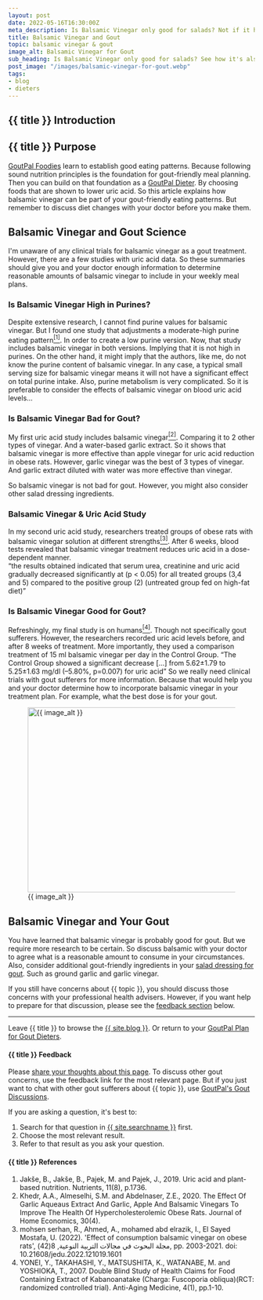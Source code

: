 ```yaml
---
layout: post
date: 2022-05-16T16:30:00Z
meta_description: Is Balsamic Vinegar only good for salads? Not if it helps you lower your uric acid. Read balsamic vinegar and gout facts now.
title: Balsamic Vinegar and Gout
topic: balsamic vinegar & gout
image_alt: Balsamic Vinegar for Gout
sub_heading: Is Balsamic Vinegar only good for salads? See how it's also good for gout.
post_image: "/images/balsamic-vinegar-for-gout.webp"
tags:
- blog
- dieters
---
```

<h2 id="intro">{{ title }} Introduction</h2>


<h2 id="intent">{{ title }} Purpose</h2>
<a href="/9569/goutpal-plan-for-gout-foodies/">GoutPal Foodies</a> learn to establish good eating patterns. Because following sound nutrition principles is the foundation for gout-friendly meal planning. Then you can build on that foundation as a <a href="/9601/goutpal-plan-for-gout-dieters/">GoutPal Dieter</a>. By choosing foods that are shown to lower uric acid. So this article explains how balsamic vinegar can be part of your gout-friendly eating patterns. But remember to discuss diet changes with your doctor before you make them.

<h2 id="science">Balsamic Vinegar and Gout Science</h2>
I'm unaware of any clinical trials for balsamic vinegar as a gout treatment. However, there are a few studies with uric acid data. So these summaries should give you and your doctor enough information to determine reasonable amounts of balsamic vinegar to include in your weekly meal plans.

<h3 id="purines">Is Balsamic Vinegar High in Purines?</h3>
Despite extensive research, I cannot find purine values for balsamic vinegar. But I found one study that adjustments a moderate-high purine eating pattern<a href="#ref1"><sup>[1]</sup></a>. In order to create a low purine version. Now, that study includes balsamic vinegar in both versions. Implying that it is not high in purines. On the other hand, it might imply that the authors, like me, do not know the purine content of balsamic vinegar. In any case, a typical small serving size for balsamic vinegar means it will not have a significant effect on total purine intake. Also, purine metabolism is very complicated. So it is preferable to consider the effects of balsamic vinegar on blood uric acid levels…

<h3 id="bad">Is Balsamic Vinegar Bad for Gout?</h3>
My first uric acid study includes balsamic vinegar<a href="#ref2"><sup>[2]</sup></a>. Comparing it to 2 other types of vinegar. And a water-based garlic extract. So it shows that balsamic vinegar is more effective than apple vinegar for uric acid reduction in obese rats. However, garlic vinegar was the best of 3 types of vinegar. And garlic extract diluted with water was more effective than vinegar.

So balsamic vinegar is not bad for gout. However, you might also consider other salad dressing ingredients.

<h3 id="gout">Balsamic Vinegar & Uric Acid Study</h3>
In my second uric acid study, researchers treated groups of obese rats with balsamic vinegar solution at different strengths<a href="#ref3"><sup>[3]</sup></a>. After 6 weeks, blood tests revealed that balsamic vinegar treatment reduces uric acid in a dose-dependent manner.<br />
<q cite="https://dx.doi.org/10.21608/jedu.2022.121019.1601">the results obtained indicated that serum urea, creatinine and uric acid gradually decreased significantly at (p < 0.05) for all treated groups (3,4 and 5) compared to the positive group (2) (untreated group fed on high-fat diet)</q>

<h3 id="good">Is Balsamic Vinegar Good for Gout?</h3>
Refreshingly, my final study is on humans<a href="#ref4"><sup>[4]</sup></a>. Though not specifically gout sufferers. However, the researchers recorded uric acid levels before, and after 8 weeks of treatment. More importantly, they used a comparison treatment of 15 ml balsamic vinegar per day in the Control Group.
<q cite="https://doi.org/10.3793/jaam.4.1">The Control Group showed a significant decrease [...] from 5.62±1.79 to 5.25±1.63 mg/dl (–5.80%, p=0.007) for uric acid</q>
So we really need clinical trials with gout sufferers for more information. Because that would help you and your doctor determine how to incorporate balsamic vinegar in your treatment plan. For example, what the best dose is for your gout. 
<figure id="image" class="inner">
<img src="{{ post_image }}" alt="{{ image_alt }}"  width="610" height="377">
  <figcaption>{{ image_alt }}</figcaption>
</figure>
<h2 id="next">Balsamic Vinegar and Your Gout</h2>
You have learned that balsamic vinegar is probably good for gout. But we require more research to be certain. So discuss balsamic with your doctor to agree what is a reasonable amount to consume in your circumstances.  Also, consider additional gout-friendly ingredients in your <a href="/2519/dressed-up-food-good-for-gout/">salad dressing for gout</a>. Such as ground garlic and garlic vinegar.

If you still have concerns about {{ topic }}, you should discuss those concerns with your professional health advisers. However, if you want help to prepare for that discussion, please see the <a href="#feedback">feedback section</a> below.
<hr />
Leave {{ title }} to browse the <a href="/blog">{{ site.blog }}</a>. Or return to your <a href="/9601/goutpal-plan-for-gout-dieters/">GoutPal Plan for Gout Dieters</a>.

<h4 id="feedback">{{ title }} Feedback</h4>

Please <a href="{{ site.social_links.github }}issues">share your thoughts about this page</a>. To discuss other gout concerns, use the feedback link for the most relevant page. But if you just want to chat with other gout sufferers about {{ topic }}, use <a href="{{ site.social_links.github }}discussions">GoutPal's Gout Discussions</a>.

If you are asking a question, it's best to:<ol>
<li>Search for that question in <a href="{{ site.searchurl }}">{{ site.searchname }}</a> first.</li>
<li>Choose the most relevant result.</li>
<li>Refer to that result as you ask your question.</li>
</ol>

<h4 id="refs">{{ title }} References</h4>
<ol>
	<li id="ref1">Jakše, B., Jakše, B., Pajek, M. and Pajek, J., 2019. Uric acid and plant-based nutrition. Nutrients, 11(8), p.1736.</li>
	<li id="ref2">Khedr, A.A., Almeselhi, S.M. and Abdelnaser, Z.E., 2020. The Effect Of Garlic Aqueaus Extract And Garlic, Apple And Balsamic Vinegars To Improve The Health Of Hypercholesterolemic Obese Rats. Journal of Home Economics, 30(4).</li>
	<li id="ref3">mohsen serhan, R., Ahmed, A., mohamed abd elrazik, I., El Sayed Mostafa, U. (2022). 'Effect of consumption balsamic vinegar on obese rats', مجلة البحوث في مجالات التربية النوعية, 8(42), pp. 2003-2021. doi: 10.21608/jedu.2022.121019.1601</li>
	<li id="ref4">YONEI, Y., TAKAHASHI, Y., MATSUSHITA, K., WATANABE, M. and YOSHIOKA, T., 2007. Double Blind Study of Health Claims for Food Containing Extract of Kabanoanatake (Charga: Fuscoporia obliqua)(RCT: randomized controlled trial). Anti-Aging Medicine, 4(1), pp.1-10.</li>
</ol>
